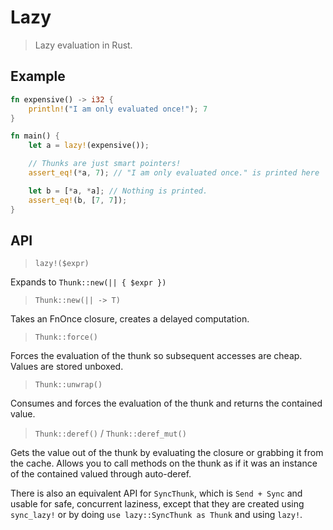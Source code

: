 # Lazy

> Lazy evaluation in Rust.

## Example

```rust
fn expensive() -> i32 {
    println!("I am only evaluated once!"); 7
}

fn main() {
    let a = lazy!(expensive());

    // Thunks are just smart pointers!
    assert_eq!(*a, 7); // "I am only evaluated once." is printed here

    let b = [*a, *a]; // Nothing is printed.
    assert_eq!(b, [7, 7]);
}
```

## API

> `lazy!($expr)`

Expands to `Thunk::new(|| { $expr })`

> `Thunk::new(|| -> T)`

Takes an FnOnce closure, creates a delayed computation.

> `Thunk::force()`

Forces the evaluation of the thunk so subsequent accesses are cheap. Values are
stored unboxed.

> `Thunk::unwrap()`

Consumes and forces the evaluation of the thunk and returns the contained
value.

> `Thunk::deref()` / `Thunk::deref_mut()`

Gets the value out of the thunk by evaluating the closure or grabbing it
from the cache. Allows you to call methods on the thunk as if it was
an instance of the contained valued through auto-deref.

There is also an equivalent API for `SyncThunk`, which is `Send + Sync` and
usable for safe, concurrent laziness, except that they are created using
`sync_lazy!` or by doing `use lazy::SyncThunk as Thunk` and using `lazy!`.

